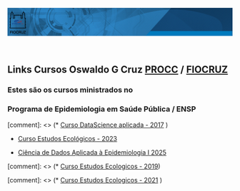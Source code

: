 ![](img/barra_procc.png)

<br>

## Links Cursos Oswaldo G Cruz [PROCC](www.procc.fiocruz.br) / [FIOCRUZ](www.fiocruz.br)

### Estes são os cursos ministrados no

### Programa de Epidemiologia em Saúde Pública / ENSP

[comment]: <> (* [Curso DataScience aplicada - 2017](livro_2017) )

* [Curso Estudos Ecológicos - 2023](curso_2023/apresentação.html) 

* [Ciência de Dados Aplicada à Epidemiologia I 2025](curso_2025)

[comment]: <> (* [Curso Estudos Ecologicos - 2019](Bookdown/apresentação.html))

[comment]: <> (* [Curso Estudos Ecologicos - 2021](Curso_eco_2021/apresentação.html) )
